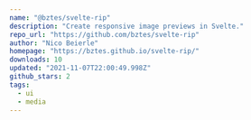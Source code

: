 ```yaml
---
name: "@bztes/svelte-rip"
description: "Create responsive image previews in Svelte."
repo_url: "https://github.com/bztes/svelte-rip"
author: "Nico Beierle"
homepage: "https://bztes.github.io/svelte-rip/"
downloads: 10
updated: "2021-11-07T22:00:49.998Z"
github_stars: 2
tags: 
  - ui
  - media
---
```

